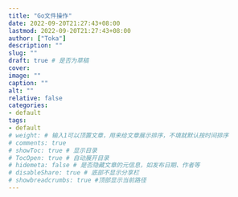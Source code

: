 ```yaml
---
title: "Go文件操作"
date: 2022-09-20T21:27:43+08:00
lastmod: 2022-09-20T21:27:43+08:00
author: ["Toka"]
description: ""
slug: ""
draft: true # 是否为草稿
cover:
image: ""
caption: ""
alt: ""
relative: false
categories:
- default
tags:
- default
# weight: # 输入1可以顶置文章，用来给文章展示排序，不填就默认按时间排序
# comments: true
# showToc: true # 显示目录
# TocOpen: true # 自动展开目录
# hidemeta: false # 是否隐藏文章的元信息，如发布日期、作者等
# disableShare: true # 底部不显示分享栏
# showbreadcrumbs: true #顶部显示当前路径
---
```


## 